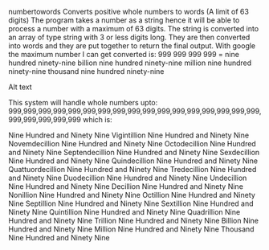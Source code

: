 numbertowords
Converts positive whole numbers to words (A limit of 63 digits) The program takes a number as a string hence it will be able to process a number with a maximum of 63 digits. The string is converted into an array of type string with 3 or less digits long. They are then converted into words and they are put together to return the final output. With google the maximum number I can get converted is: 999 999 999 999 = nine hundred ninety-nine billion nine hundred ninety-nine million nine hundred ninety-nine thousand nine hundred ninety-nine

Alt text

This system will handle whole numbers upto: 999,999,999,999,999,999,999,999,999,999,999,999,999,999,999,999,999,999,999,999,999,999 which is:

Nine Hundred and Ninety Nine Vigintillion Nine Hundred and Ninety Nine Novemdecillion Nine Hundred and Ninety Nine Octodecillion Nine Hundred and Ninety Nine Septendecillion Nine Hundred and Ninety Nine Sexdecillion Nine Hundred and Ninety Nine Quindecillion Nine Hundred and Ninety Nine Quattuordecillion Nine Hundred and Ninety Nine Tredecillion Nine Hundred and Ninety Nine Duodecillion Nine Hundred and Ninety Nine Undecillion Nine Hundred and Ninety Nine Decillion Nine Hundred and Ninety Nine Nonillion Nine Hundred and Ninety Nine Octillion Nine Hundred and Ninety Nine Septillion Nine Hundred and Ninety Nine Sextillion Nine Hundred and Ninety Nine Quintillion Nine Hundred and Ninety Nine Quadrillion Nine Hundred and Ninety Nine Trillion Nine Hundred and Ninety Nine Billion Nine Hundred and Ninety Nine Million Nine Hundred and Ninety Nine Thousand Nine Hundred and Ninety Nine